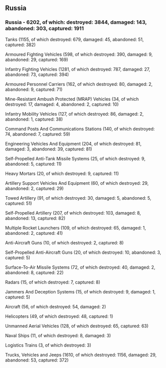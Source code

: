 
 
 ## Russia
 
 ### Russia - 6202, of which: destroyed: 3844, damaged: 143, abandoned: 303, captured: 1911

 

 

 Tanks (1155, of which destroyed: 679, damaged: 45, abandoned: 51, captured: 382)

 Armoured Fighting Vehicles (598, of which destroyed: 390, damaged: 9, abandoned: 29, captured: 169)

 Infantry Fighting Vehicles (1281, of which destroyed: 787, damaged: 27, abandoned: 73, captured: 394)

 Armoured Personnel Carriers (162, of which destroyed: 80, damaged: 2, abandoned: 9, captured: 71)

 Mine-Resistant Ambush Protected (MRAP) Vehicles (34, of which destroyed: 17, damaged: 4, abandoned: 2, captured: 10)

 Infantry Mobility Vehicles (127, of which destroyed: 86, damaged: 2, abandoned: 1, captured: 38)

 Command Posts And Communications Stations (140, of which destroyed: 74, abandoned: 7, captured: 59)

 Engineering Vehicles And Equipment (204, of which destroyed: 81, damaged: 3, abandoned: 39, captured: 81)

 Self-Propelled Anti-Tank Missile Systems (25, of which destroyed: 9, abandoned: 5, captured: 11)

 Heavy Mortars (20, of which destroyed: 9, captured: 11)

 Artillery Support Vehicles And Equipment (60, of which destroyed: 29, abandoned: 2, captured: 29)

 Towed Artillery (91, of which destroyed: 30, damaged: 5, abandoned: 5, captured: 51)

 Self-Propelled Artillery (207, of which destroyed: 103, damaged: 8, abandoned: 13, captured: 82)

 Multiple Rocket Launchers (109, of which destroyed: 65, damaged: 1, abandoned: 2, captured: 41)

 Anti-Aircraft Guns (10, of which destroyed: 2, captured: 8)

 Self-Propelled Anti-Aircraft Guns (20, of which destroyed: 10, abandoned: 3, captured: 5)

 Surface-To-Air Missile Systems (72, of which destroyed: 40, damaged: 2, abandoned: 8, captured: 22)

 Radars (15, of which destroyed: 7, captured: 8)

 Jammers And Deception Systems (15, of which destroyed: 9, damaged: 1, captured: 5)

 Aircraft (56, of which destroyed: 54, damaged: 2)

 Helicopters (49, of which destroyed: 48, captured: 1)

 Unmanned Aerial Vehicles (128, of which destroyed: 65, captured: 63)

 Naval Ships (11, of which destroyed: 8, damaged: 3)

 Logistics Trains (3, of which destroyed: 3)

 Trucks, Vehicles and Jeeps (1610, of which destroyed: 1156, damaged: 29, abandoned: 53, captured: 372)

